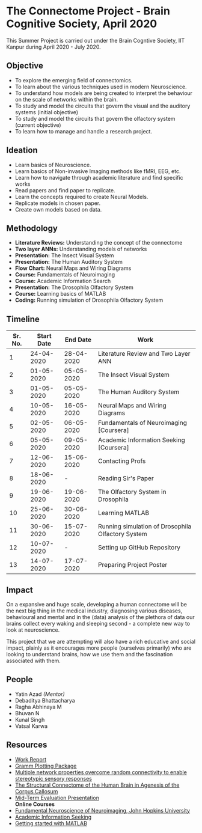 # The Connectome Project - Brain Cognitive Society, April 2020

This Summer Project is carried out under the Brain Cogntive Society, IIT Kanpur during April 2020 - July 2020.

## Objective

* To explore the emerging field of connectomics.
* To learn about the various techniques used in modern Neuroscience.
* To understand how models are being created to interpret the behaviour on the scale of networks within the brain.
* To study and model the circuits that govern the visual and the auditory systems (initial objective)
* To study and model the circuits that govern the olfactory system (current objective)
* To learn how to manage and handle a research project.

## Ideation

* Learn basics of Neuroscience.
* Learn basics of Non-invasive Imaging methods like fMRI, EEG, etc.
* Learn how to navigate through academic literature and find specific works
* Read papers and find paper to replicate.
* Learn the concepts required to create Neural Models.
* Replicate models in chosen paper.
* Create own models based on data.

## Methodology

* **Literature Reviews:** Understanding the concept of the connectome
* **Two layer ANNs:** Understanding models of networks
* **Presentation:** The Insect Visual System
* **Presentation:** The Human Auditory System
* **Flow Chart:** Neural Maps and Wiring Diagrams
* **Course:** Fundamentals of Neuroimaging
* **Course:** Academic Information Search
* **Presentation:** The Drosophila Olfactory System
* **Course:** Learning basics of MATLAB
* **Coding:** Running simulation of Drosophila Olfactory System


## Timeline
| Sr. No. 	| Start Date 	| End Date   	| Work                                    	              |
|---------	|------------	|------------	|-------------------------------------------------------- |
|       1 	| 24-04-2020 	| 28-04-2020 	| Literature Review and Two Layer ANN     	              |
|       2 	| 01-05-2020 	| 05-05-2020 	| The Insect Visual System                	              |
|       3 	| 01-05-2020 	| 05-05-2020 	| The Human Auditory System                             	|
|       4 	| 10-05-2020 	| 16-05-2020 	| Neural Maps and Wiring Diagrams                       	|
|       5 	| 02-05-2020 	| 06-05-2020 	| Fundamentals of Neuroimaging [Coursera]               	|
|       6 	| 05-05-2020 	| 09-05-2020 	| Academic Information Seeking [Coursera]                	|
|       7 	| 12-06-2020 	| 15-06-2020 	| Contacting Profs                                       	|
|       8 	| 18-06-2020 	| -          	| Reading Sir's Paper                                   	|
|       9 	| 19-06-2020 	| 19-06-2020 	| The Olfactory System in Drosophila                    	|
|      10 	| 25-06-2020 	| 30-06-2020 	| Learning MATLAB                         	              |
|      11 	| 30-06-2020 	| 15-07-2020 	| Running simulation of Drosophila Olfactory System      	|
|      12 	| 10-07-2020 	| -          	| Setting up GitHub Repository            	              |
|      13 	| 14-07-2020 	| 17-07-2020 	| Preparing Project Poster                	              |
## Impact

On a expansive and huge scale, developing a human connectome will be the next big thing in the medical industry, diagnosing various diseases, behavioural and mental and in the (data) analysis of the plethora of data our brains collect every waking and sleeping second - a complete new way to look at neuroscience. 

This project that we are attempting will also have a rich educative and social impact, plainly as it encourages more people (ourselves primarily) who are looking to understand brains, how we use them and the fascination associated with them. 

## People
* Yatin Azad *(Mentor)*
* Debaditya Bhattacharya
* Ragha Abhinaya M
* Bhuvan N
* Kunal Singh
* Vatsal Karwa

## Resources
* [Work Report](https://docs.google.com/spreadsheets/d/1LxaGLO2q_xohDhBhapvr1VeKXu5LyoTtZhdbx-raFA8/edit#gid=0)
* [Gramm Plotting Package](https://in.mathworks.com/matlabcentral/fileexchange/54465-gramm-complete-data-visualization-toolbox-ggplot2-r-like)
* [Multiple network properties overcome random connectivity to enable stereotypic sensory responses](https://www.nature.com/articles/s41467-020-14836-6)
* [The Structural Connectome of the Human Brain in Agenesis of the Corpus Callosum](https://pubmed.ncbi.nlm.nih.gov/23268782/)
* [Mid-Term Evaluation Presentation](https://docs.google.com/presentation/d/17blXLpJH8sbVpaOpVS3QvozIyz4qlTdl1BGAbhPIg7M/edit?usp=sharing) <br/>
**Online Courses**
* [Fundamental Neuroscience of Neuroimaging, John Hopkins University](https://www.coursera.org/learn/neuroscience-neuroimaging/home/welcome)
* [Academic Information Seeking](https://www.coursera.org/learn/academicinfoseek)
* [Getting started with MATLAB](https://matlabacademy.mathworks.com/R2020a/portal.html?course=gettingstarted)
